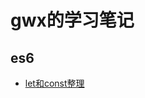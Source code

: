 # gwx的学习笔记
## es6
* [let和const整理](https://github.com/guanwanxiao/gwx-space/blob/master/es6/let%E5%92%8Cconst.md)
